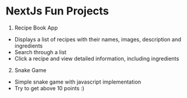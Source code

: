 # NextJs Fun Projects

1. Recipe Book App

- Displays a list of recipes with their names, images, description and ingredients
- Search through a list
- Click a recipe and view detailed information, including ingredients

2. Snake Game

- Simple snake game with javascript implementation
- Try to get above 10 points :)
